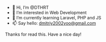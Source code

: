 - 👋 Hi, I’m @DTHRT
- 👀 I’m interested in Web Development
- 🌱 I’m currently learning Laravel, PHP and JS
- 📫 Say hello: dmitriy2002yoo@gmail.com

Thanks for read this. Have a nice day!

<!---
DTHRT/DTHRT is a ✨ special ✨ repository because its `README.md` (this file) appears on your GitHub profile.
You can click the Preview link to take a look at your changes.
--->
